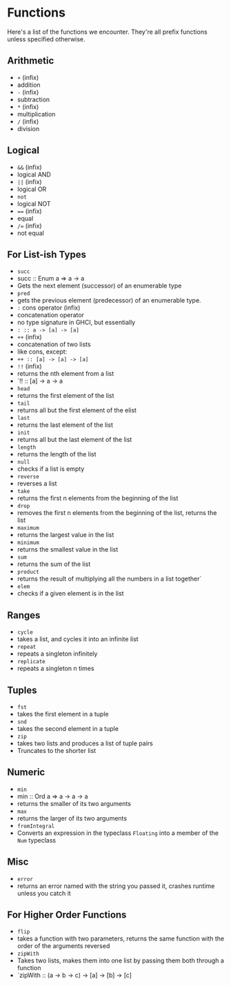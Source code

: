 # Functions
Here's a list of the functions we encounter. They're all prefix functions unless specified otherwise.
## Arithmetic
* `+` (infix)
 * addition
* `-` (infix)
 * subtraction
* `*` (infix)
 * multiplication
* `/` (infix)
 * division

## Logical
* `&&` (infix)
 * logical AND
* `||` (infix)
 * logical OR
* `not`
 * logical NOT
* `==` (infix)
 * equal
* `/=` (infix)
 * not equal

## For List-ish Types
* `succ`
 * succ :: Enum a => a -> a
 * Gets the next element (successor) of an enumerable type
* `pred`
 * gets the previous element (predecessor) of an enumerable type.
* `:` cons operator (infix)
 * concatenation operator
 * no type signature in GHCI, but essentially
  * `: :: a -> [a] -> [a]`
* `++` (infix)
 * concatenation of two lists
 * like cons, except:
  * `++ :: [a] -> [a] -> [a]`
* `!!` (infix)
 * returns the nth element from a list
 * `!! :: [a] -> a -> a
* `head`
 * returns the first element of the list
* `tail`
 * returns all but the first element of the elist
* `last`
 * returns the last element of the list
* `init`
 * returns all but the last element of the list
* `length`
 * returns the length of the list
* `null`
 * checks if a list is empty
* `reverse`
 * reverses a list
* `take`
 * returns the first n elements from the beginning of the list
* `drop`
 * removes the first n elements from the beginning of the list, returns the list
* `maximum`
 * returns the largest value in the list
* `minimum`
 * returns the smallest value in the list
* `sum`
 * returns the sum of the list
* `product`
 * returns the result of multiplying all the numbers in a list together`
* `elem`
 * checks if a given element is in the list

## Ranges
* `cycle`
 * takes a list, and cycles it into an infinite list
* `repeat`
 * repeats a singleton infinitely
* `replicate`
 * repeats a singleton n times

## Tuples
* `fst`
 * takes the first element in a tuple
* `snd`
 * takes the second element in a tuple
* `zip`
 * takes two lists and produces a list of tuple pairs
 * Truncates to the shorter list

## Numeric
* `min`
 * min :: Ord a => a -> a -> a
 * returns the smaller of its two arguments
* `max`
 * returns the larger of its two arguments
* `fromIntegral`
 * Converts an expression in the typeclass `Floating` into a member of the `Num` typeclass

## Misc
* `error`
 * returns an error named with the string you passed it, crashes runtime unless you catch it

## For Higher Order Functions
* `flip`
 * takes a function with two parameters, returns the same function with the order of the arguments reversed
* `zipWith`
 * Takes two lists, makes them into one list by passing them both through a function
 * `zipWith :: (a -> b -> c) -> [a] -> [b] -> [c]
